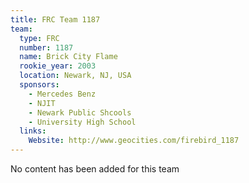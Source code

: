 ```yaml
---
title: FRC Team 1187
team:
  type: FRC
  number: 1187
  name: Brick City Flame
  rookie_year: 2003
  location: Newark, NJ, USA
  sponsors:
    - Mercedes Benz
    - NJIT
    - Newark Public Shcools
    - University High School
  links:
    Website: http://www.geocities.com/firebird_1187
---
```

No content has been added for this team